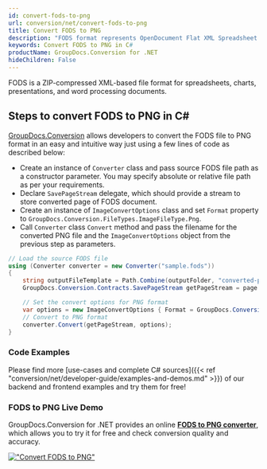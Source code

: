 ```yaml
---
id: convert-fods-to-png
url: conversion/net/convert-fods-to-png
title: Convert FODS to PNG
description: "FODS format represents OpenDocument Flat XML Spreadsheet with .fods extension. Learn how to convert FODS to PNG file programmatically in C# language using GroupDocs.Conversion for .NET library."
keywords: Convert FODS to PNG in C#
productName: GroupDocs.Conversion for .NET
hideChildren: False
---
```


FODS is a ZIP-compressed XML-based file format for spreadsheets, charts, presentations, and word processing documents.

## Steps to convert FODS to PNG in C#

[GroupDocs.Conversion](https://products.groupdocs.com/conversion/net) allows developers to convert the FODS file to PNG format in an easy and intuitive way just using a few lines of code as described below:

* Create an instance of `Converter` class and pass source FODS file path as a constructor parameter. You may specify absolute or relative file path as per your requirements. 
* Declare `SavePageStream` delegate, which should provide a stream to store converted page of FODS document.
* Create an instance of `ImageConvertOptions` class and set `Format` property to `GroupDocs.Conversion.FileTypes.ImageFileType.Png`.
* Call `Converter` class `Convert` method and pass the filename for the converted PNG file and the `ImageConvertOptions` object from the previous step as parameters.

```csharp
// Load the source FODS file
using (Converter converter = new Converter("sample.fods"))
{
    string outputFileTemplate = Path.Combine(outputFolder, "converted-page-{0}.png");
    GroupDocs.Conversion.Contracts.SavePageStream getPageStream = page => new FileStream(string.Format(outputFileTemplate, page), FileMode.Create);

    // Set the convert options for PNG format
    var options = new ImageConvertOptions { Format = GroupDocs.Conversion.FileTypes.ImageFileType.Png };   
    // Convert to PNG format
    converter.Convert(getPageStream, options);
}
```

### Code Examples

Please find more [use-cases and complete C# sources]({{< ref "conversion/net/developer-guide/examples-and-demos.md" >}}) of our backend and frontend examples and try them for free!

### FODS to PNG Live Demo

GroupDocs.Conversion for .NET provides an online [**FODS to PNG converter**](https://products.groupdocs.app/conversion/fods-to-png), which allows you to try it for free and check conversion quality and accuracy.

[!["Convert FODS to PNG"](conversion/net/images/convert-to-png/convert-fods-to-png.png)](https://products.groupdocs.app/conversion/fods-to-png)
